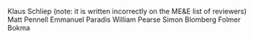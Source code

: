Klaus Schliep (note: it is written incorrectly on the ME&E list of reviewers)
Matt Pennell
Emmanuel Paradis
William Pearse
Simon Blomberg
Folmer Bokma
